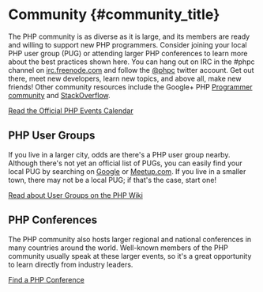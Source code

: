 # Community {#community_title}

The PHP community is as diverse as it is large, and its members are ready and willing to support new PHP programmers. Consider joining your local PHP user group (PUG) or attending larger PHP conferences to learn more about the best practices shown here. You can hang out on IRC in the #phpc channel on [irc.freenode.com][php-irc] and follow the [@phpc][phpc-twitter] twitter account. Get out there, meet new developers, learn new topics, and above all, make new friends! Other community resources include the Google+ PHP [Programmer community][php-programmers-gplus] and [StackOverflow][php-so].

[Read the Official PHP Events Calendar][php-calendar]

## PHP User Groups

If you live in a larger city, odds are there's a PHP user group nearby. Although there's not yet an official list of PUGs, you can easily find your local PUG by searching on [Google][google] or [Meetup.com][meetup]. If you live in a smaller town, there may not be a local PUG; if that's the case, start one!

[Read about User Groups on the PHP Wiki][php-wiki]

## PHP Conferences

The PHP community also hosts larger regional and national conferences in many countries around the world. Well-known members of the PHP community usually speak at these larger events, so it's a great opportunity to learn directly from industry leaders.

[Find a PHP Conference][php-conf]

[php-calendar]: http://www.php.net/cal.php
[google]: https://www.google.com/search?q=php+user+group+near+me
[meetup]: http://www.meetup.com/find/
[php-wiki]: https://wiki.php.net/usergroups
[php-conf]: http://php.net/conferences/index.php
[phpc-twitter]: https://twitter.com/phpc
[php-programmers-gplus]: https://plus.google.com/u/0/communities/104245651975268426012
[php-irc]: http://webchat.freenode.net/?channels=phpc
[php-so]: http://stackoverflow.com/questions/tagged/php

